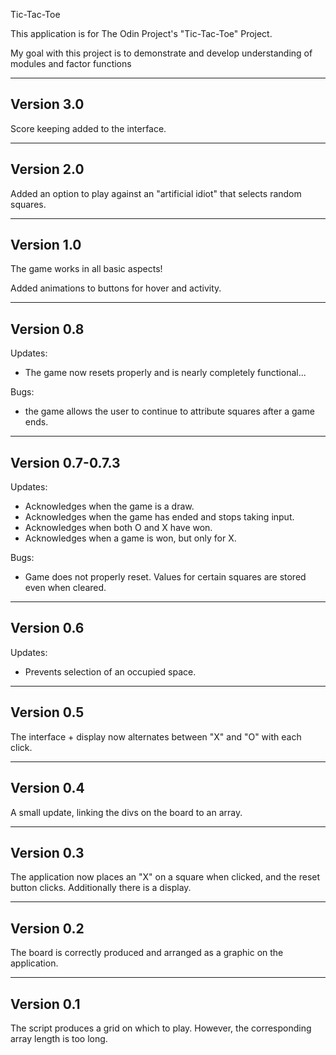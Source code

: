 Tic-Tac-Toe

This application is for The Odin Project's "Tic-Tac-Toe" Project. 

My goal with this project is to demonstrate and develop understanding of modules and factor functions

-----------
Version 3.0
-----------

Score keeping added to the interface.

-----------
Version 2.0
-----------

Added an option to play against an "artificial idiot" that selects random squares.

-----------
Version 1.0
-----------

The game works in all basic aspects!

Added animations to buttons for hover and activity.

-----------
Version 0.8
-----------

Updates:

- The game now resets properly and is nearly completely functional...

Bugs:

- the game allows the user to continue to attribute squares after a game ends.

-----------------
Version 0.7-0.7.3
-----------------

Updates:

- Acknowledges when the game is a draw.
- Acknowledges when the game has ended and stops taking input.
- Acknowledges when both O and X have won.
- Acknowledges when a game is won, but only for X.

Bugs:

- Game does not properly reset. Values for certain squares are stored even when cleared.

-----------
Version 0.6
-----------

Updates:

- Prevents selection of an occupied space.

-----------
Version 0.5
-----------

The interface + display now alternates between "X" and "O" with each click.

-----------
Version 0.4
-----------

A small update, linking the divs on the board to an array.

-----------
Version 0.3
-----------

The application now places an "X" on a square when clicked, and the reset button clicks. Additionally there is a display.

-----------
Version 0.2
-----------

The board is correctly produced and arranged as a graphic on the application.

-----------
Version 0.1
-----------

The script produces a grid on which to play. However, the corresponding array length is too long.